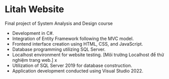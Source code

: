 # Litah Website
Final project of System Analysis and Design course

- Development in C#.
- Integration of Entity Framework following the MVC model.
- Frontend interface creation using HTML, CSS, and JavaScript.
- Database programming utilizing SQL Server.
- Localhost environment for website testing. [Môi trường Localhost để thử nghiệm trang web.] x
- Utilization of SQL Server 2019 for database construction.
- Application development conducted using Visual Studio 2022.
